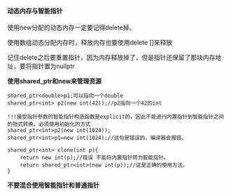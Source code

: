 #### 动态内存与智能指针

使用new分配的动态内存一定要记得delete掉。

使用数组动态分配内存时，释放内存也要使用delete []来释放

记住delete之后要重置指针，因为内存释放掉了，但是指针还保留了那块内存地址，要将指针置为nullptr

**使用shared_ptr和new来管理资源**

```
shared_ptr<double>p1;可以指向一个double
shared_ptr<int> p2(new int(42));//p2指向一个42的int

!!!接受指针参数的智能指针构造函数是explicit的。因此不能进行内置指针到智能指针之间的隐式转换。必须使用初始化的方式
shared_ptr<int>p2(new int(1024));
shared_ptr<int>p1=new int(1024);//这句是错误的，编译器会报错。

shared_ptr<int> clone(int p){
	return new int(p);//错误 不能将内置指针转为智能指针。
	return shared_ptr<int>(new int(p));//这是正确的使用方法。
}
```

**不要混合使用智能指针和普通指针**

